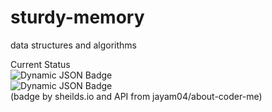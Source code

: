 # sturdy-memory
data structures and algorithms

Current Status  
![Dynamic JSON Badge](https://img.shields.io/badge/dynamic/json?url=https%3A%2F%2Fcoderme.vercel.app%2F%40jayampatel%2Fleetcode&query=%24.rating&style=flat-square&logo=leetcode&label=leetcode)  
![Dynamic JSON Badge](https://img.shields.io/badge/dynamic/json?url=https%3A%2F%2Fcoderme.vercel.app%2F%40jayampatel&query=%24.codeforces.rating&style=flat-square&logo=codeforces&label=codeforces)  
(badge by sheilds.io and API from jayam04/about-coder-me)
